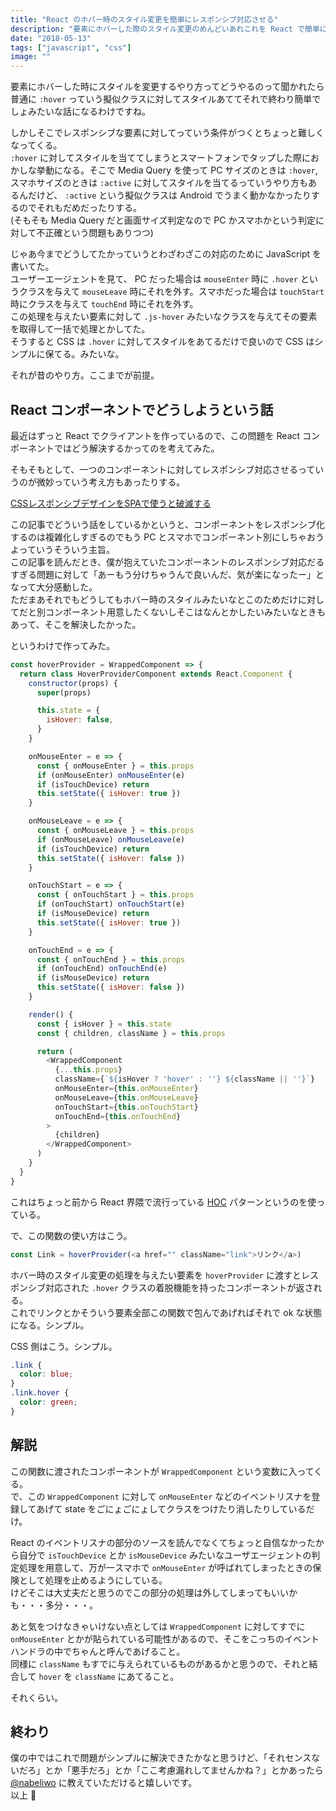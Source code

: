 ```yaml
---
title: "React のホバー時のスタイル変更を簡単にレスポンシブ対応させる"
description: "要素にホバーした際のスタイル変更のめんどいあれこれを React で簡単にやっちゃう話です。"
date: "2018-05-13"
tags: ["javascript", "css"]
image: ""
---
```


要素にホバーした時にスタイルを変更するやり方ってどうやるのって聞かれたら普通に `:hover` っていう擬似クラスに対してスタイルあててそれで終わり簡単でしょみたいな話になるわけですね。

しかしそこでレスポンシブな要素に対してっていう条件がつくとちょっと難しくなってくる。  
`:hover` に対してスタイルを当ててしまうとスマートフォンでタップした際におかしな挙動になる。そこで Media Query を使って PC サイズのときは `:hover`, スマホサイズのときは `:active` に対してスタイルを当てるっていうやり方もあるんだけど、 `:active` という擬似クラスは Android でうまく動かなかったりするのでそれもだめだったりする。  
(そもそも Media Query だと画面サイズ判定なので PC かスマホかという判定に対して不正確という問題もありつつ)

じゃあ今までどうしてたかっていうとわざわざこの対応のために JavaScript を書いてた。  
ユーザーエージェントを見て、 PC だった場合は `mouseEnter` 時に `.hover` というクラスを与えて `mouseLeave` 時にそれを外す。スマホだった場合は `touchStart` 時にクラスを与えて `touchEnd` 時にそれを外す。  
この処理を与えたい要素に対して `.js-hover` みたいなクラスを与えてその要素を取得して一括で処理とかしてた。  
そうすると CSS は `.hover` に対してスタイルをあてるだけで良いので CSS はシンプルに保てる。みたいな。  

それが昔のやり方。ここまでが前提。

## React コンポーネントでどうしようという話

最近はずっと React でクライアントを作っているので、この問題を React コンポーネントではどう解決するかってのを考えてみた。

そもそもとして、一つのコンポーネントに対してレスポンシブ対応させるっていうのが微妙っていう考え方もあったりする。

[CSSレスポンシブデザインをSPAで使うと破滅する](https://scrapbox.io/shokai/CSS%E3%83%AC%E3%82%B9%E3%83%9D%E3%83%B3%E3%82%B7%E3%83%96%E3%83%87%E3%82%B6%E3%82%A4%E3%83%B3%E3%82%92SPA%E3%81%A7%E4%BD%BF%E3%81%86%E3%81%A8%E7%A0%B4%E6%BB%85%E3%81%99%E3%82%8B)

この記事でどういう話をしているかというと、コンポーネントをレスポンシブ化するのは複雑化しすぎるのでもう PC とスマホでコンポーネント別にしちゃおうよっていうそういう主旨。  
この記事を読んだとき、僕が抱えていたコンポーネントのレスポンシブ対応だるすぎる問題に対して「あーもう分けちゃうんで良いんだ、気が楽になったー」となって大分感動した。  
ただまあそれでもどうしてもホバー時のスタイルみたいなとこのためだけに対してだと別コンポーネント用意したくないしそこはなんとかしたいみたいなときもあって、そこを解決したかった。

というわけで作ってみた。

```js
const hoverProvider = WrappedComponent => {
  return class HoverProviderComponent extends React.Component {
    constructor(props) {
      super(props)

      this.state = {
        isHover: false,
      }
    }

    onMouseEnter = e => {
      const { onMouseEnter } = this.props
      if (onMouseEnter) onMouseEnter(e)
      if (isTouchDevice) return
      this.setState({ isHover: true })
    }

    onMouseLeave = e => {
      const { onMouseLeave } = this.props
      if (onMouseLeave) onMouseLeave(e)
      if (isTouchDevice) return
      this.setState({ isHover: false })
    }

    onTouchStart = e => {
      const { onTouchStart } = this.props
      if (onTouchStart) onTouchStart(e)
      if (isMouseDevice) return
      this.setState({ isHover: true })
    }

    onTouchEnd = e => {
      const { onTouchEnd } = this.props
      if (onTouchEnd) onTouchEnd(e)
      if (isMouseDevice) return
      this.setState({ isHover: false })
    }

    render() {
      const { isHover } = this.state
      const { children, className } = this.props

      return (
        <WrappedComponent
          {...this.props}
          className={`${isHover ? 'hover' : ''} ${className || ''}`}
          onMouseEnter={this.onMouseEnter}
          onMouseLeave={this.onMouseLeave}
          onTouchStart={this.onTouchStart}
          onTouchEnd={this.onTouchEnd}
        >
          {children}
        </WrappedComponent>
      )
    }
  }
}
```

これはちょっと前から React 界隈で流行っている [HOC](https://postd.cc/react-higher-order-components-in-depth/) パターンというのを使っている。

で、この関数の使い方はこう。

```js
const Link = hoverProvider(<a href="" className="link">リンク</a>)
```

ホバー時のスタイル変更の処理を与えたい要素を `hoverProvider` に渡すとレスポンシブ対応された `.hover` クラスの着脱機能を持ったコンポーネントが返される。  
これでリンクとかそういう要素全部この関数で包んであげればそれで ok な状態になる。シンプル。

CSS 側はこう。シンプル。

```css
.link {
  color: blue;
}
.link.hover {
  color: green;
}
```

## 解説

この関数に渡されたコンポーネントが `WrappedComponent` という変数に入ってくる。  
で、この `WrappedComponent` に対して `onMouseEnter` などのイベントリスナを登録してあげて state をごにょごにょしてクラスをつけたり消したりしているだけ。

React のイベントリスナの部分のソースを読んでなくてちょっと自信なかったから自分で `isTouchDevice` とか `isMouseDevice` みたいなユーザエージェントの判定処理を用意して、万が一スマホで `onMouseEnter` が呼ばれてしまったときの保険として処理を止めるようにしている。  
けどそこは大丈夫だと思うのでこの部分の処理は外してしまってもいいかも・・・多分・・・。

あと気をつけなきゃいけない点としては `WrappedComponent` に対してすでに `onMouseEnter` とかが貼られている可能性があるので、そこをこっちのイベントハンドラの中でちゃんと呼んであげること。  
同様に `className` もすでに与えられているものがあるかと思うので、それと結合して `hover` を `className` にあてること。

それくらい。

## 終わり

僕の中ではこれで問題がシンプルに解決できたかなと思うけど、「それセンスないだろ」とか「悪手だろ」とか「ここ考慮漏れしてませんかね？」とかあったら [@nabeliwo](https://twitter.com/nabeliwo) に教えていただけると嬉しいです。  
以上 :beer:
